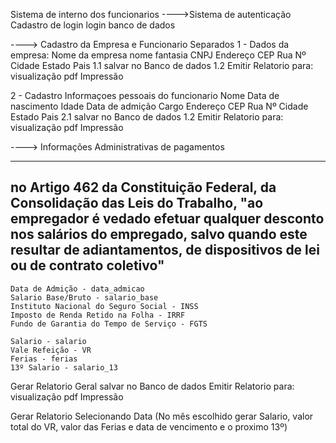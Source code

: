 Sistema de interno dos funcionarios
---->Sistema de autenticação
    Cadastro de login
    login
    banco de dados

----> Cadastro da Empresa e Funcionario Separados
  1 - Dados da empresa:
        Nome da empresa
        nome fantasia
        CNPJ
        Endereço
            CEP
            Rua Nº
            Cidade
            Estado
            Pais
        1.1 salvar no Banco de dados
        1.2 Emitir Relatorio para:
            visualização pdf
            Impressão

  2 -  Cadastro Informaçoes pessoais do funcionario
        Nome
        Data de nascimento
        Idade
        Data de admição
        Cargo
        Endereço
            CEP
            Rua Nº
            Cidade
            Estado
            Pais
    2.1 salvar no Banco de dados
        1.2 Emitir Relatorio para:
            visualização pdf
            Impressão


----> Informações Administrativas de pagamentos

----------------------------------------------------------------------------------
no Artigo 462 da Constituição Federal, da Consolidação das Leis do Trabalho,
"ao empregador é vedado efetuar qualquer desconto nos salários do empregado,
salvo quando este resultar de adiantamentos, de dispositivos de lei ou de contrato coletivo"
-----------------------------------------------------------------------------------
    Data de Admição - data_admicao
    Salario Base/Bruto - salario_base
    Instituto Nacional do Seguro Social - INSS
    Imposto de Renda Retido na Folha - IRRF
    Fundo de Garantia do Tempo de Serviço - FGTS

    Salario - salario
    Vale Refeição - VR
    Ferias - ferias
    13º Salario - salario_13


Gerar Relatorio Geral
   salvar no Banco de dados
        Emitir Relatorio para:
            visualização pdf
            Impressão

Gerar Relatorio Selecionando Data
(No mês escolhido gerar Salario, valor total do VR, valor das Ferias e data de vencimento e o proximo 13º)